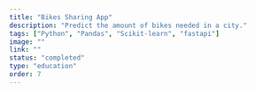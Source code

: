 ```yaml
---
title: "Bikes Sharing App"
description: "Predict the amount of bikes needed in a city."
tags: ["Python", "Pandas", "Scikit-learn", "fastapi"]
image: ""
link: ""
status: "completed"
type: "education"
order: 7
---
```



